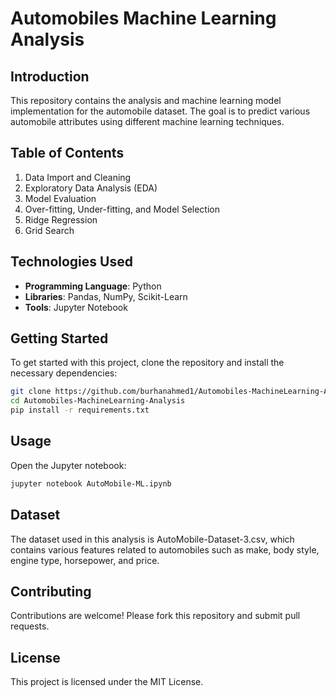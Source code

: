 # Automobiles Machine Learning Analysis

## Introduction
This repository contains the analysis and machine learning model implementation for the automobile dataset. The goal is to predict various automobile attributes using different machine learning techniques.

## Table of Contents
1. Data Import and Cleaning
2. Exploratory Data Analysis (EDA)
3. Model Evaluation
4. Over-fitting, Under-fitting, and Model Selection
5. Ridge Regression
6. Grid Search

## Technologies Used
- **Programming Language**: Python
- **Libraries**: Pandas, NumPy, Scikit-Learn
- **Tools**: Jupyter Notebook

## Getting Started
To get started with this project, clone the repository and install the necessary dependencies:
```bash
git clone https://github.com/burhanahmed1/Automobiles-MachineLearning-Analysis.git
cd Automobiles-MachineLearning-Analysis
pip install -r requirements.txt
```

## Usage
Open the Jupyter notebook:
```bash
jupyter notebook AutoMobile-ML.ipynb
```

## Dataset
The dataset used in this analysis is AutoMobile-Dataset-3.csv, which contains various features related to automobiles such as make, body style, engine type, horsepower, and price.

## Contributing
Contributions are welcome! Please fork this repository and submit pull requests.

## License
This project is licensed under the MIT License.

